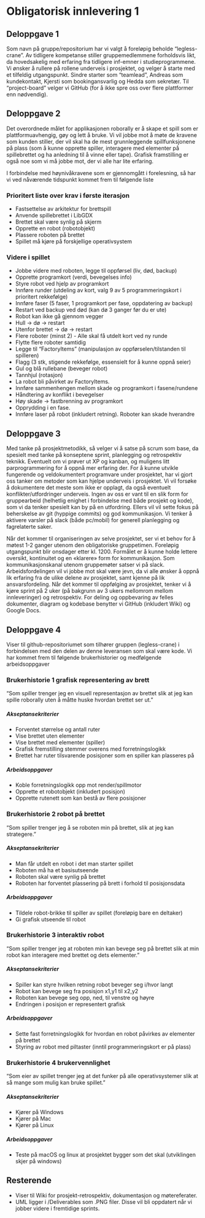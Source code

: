 # Obligatorisk innlevering 1

## Deloppgave 1
Som navn på gruppe/repositorium har vi valgt å foreløpig beholde “legless-crane”. 
Av tidligere kompetanse stiller gruppemedlemmene forholdsvis likt, da hovedsakelig med erfaring fra tidligere inf-emner i studieprogrammene. 
Vi ønsker å rullere på rollene underveis i prosjektet, og velger å starte med et tilfeldig utgangspunkt. 
Sindre starter som “teamlead”, Andreas som kundekontakt, Kjersti som bookingansvarlig og Hedda som sekretær. 
Til “project-board” velger vi GitHub (for å ikke spre oss over flere plattformer enn nødvendig).

## Deloppgave 2
Det overordnede målet for applikasjonen roborally er å skape et spill som er plattformuavhengig, gøy og lett å bruke. 
Vi vil jobbe mot å møte de kravene som kunden stiller, der vil skal ha de mest grunnleggende spillfunksjonene på plass (som å kunne opprette spiller, interagere med elementer på spillebrettet og ha anledning til å vinne eller tape). 
Grafisk framstilling er også noe som vi må jobbe mot, der vi alle har lite erfaring. 

I forbindelse med høynivåkravene som er gjennomgått i forelesning, så har vi ved nåværende tidspunkt kommet frem til følgende liste

### Prioritert liste over krav i første iterasjon
-   Fastsettelse av arkitektur for brettspill
-   Anvende spillebrettet i LibGDX
-   Brettet skal være synlig på skjerm
-   Opprette en robot (robotobjekt)
-   Plassere roboten på brettet
-   Spillet må kjøre på forskjellige operativsystem

### Videre i spillet
-   Jobbe videre med roboten, legge til oppførsel (liv, død, backup)
-   Opprette programkort (verdi, bevegelses info)
-   Styre robot ved hjelp av programkort
-   Innføre runder (utdeling av kort, valg 9 av 5 programmeringskort i prioritert rekkefølge)
-   Innføre faser (5 faser, 1 programkort per fase, oppdatering av backup)
-   Restart ved backup ved død (kan dø 3 ganger før du er ute)
-   Robot kan ikke gå gjennom vegger
-   Hull -> dø -> restart
-   Utenfor brettet -> dø -> restart
-   Flere roboter (minst 2) - Alle skal få utdelt kort ved ny runde
-   Flytte flere roboter samtidig
-   Legge til “FactoryItems” (manipulasjon av oppførselen/tilstanden til spilleren)
-   Flagg (3 stk, stigende rekkefølge, essensielt for å kunne oppnå seier)
-   Gul og blå rullebane (beveger robot)
-   Tannhjul (rotasjon)
-   La robot bli påvirket av FactoryItems. 
-   Innføre sammenhengen mellom skade og programkort i fasene/rundene
-   Håndtering av konflikt i bevegelser
-   Høy skade -> fastbrenning av programkort
-   Opprydding i en fase. 
-   Innføre laser på robot (inkludert retning). Roboter kan skade hverandre

## Deloppgave 3
Med tanke på prosjektmetodikk, så velger vi å satse på scrum som base, da spesielt med tanke på konseptene sprint, planlegging og retrospektiv teknikk. Eventuelt om vi prøver ut XP og kanban, og muligens litt parprogrammering for å oppnå mer erfaring der. For å kunne utvikle fungerende og veldokumentert programvare under prosjektet, har vi gjort oss tanker om metoder som kan hjelpe underveis i prosjektet. Vi vil forsøke å dokumentere det meste som ikke er opplagt, da også eventuelt konflikter/utfordringer underveis. Ingen av oss er vant til en slik form for gruppearbeid (helhetlig enighet i forbindelse med både prosjekt og kode), som vi da tenker spesielt kan by på en utfordring. Ellers vil vil sette fokus på beherskelse av git (hyppige commits) og god kommunikasjon. Vi tenker å aktivere varsler på slack (både pc/mobil) for generell planlegging og fagrelaterte saker.
  
Når det kommer til organiseringen av selve prosjektet, ser vi et behov for å møtest 1-2 ganger utenom den obligatoriske gruppetimen. Foreløpig utgangspunkt blir onsdager etter kl. 1200. Formålet er å kunne holde lettere oversikt, kontinuitet og en «klarere» form for kommunikasjon. Som kommunikasjonskanal utenom gruppemøter satser vi på slack. Arbeidsfordelingen vil vi  jobbe mot skal være jevn, da vi alle ønsker å oppnå lik erfaring fra de ulike delene av prosjektet, samt kjenne på lik ansvarsfordeling. Når det kommer til oppfølging av prosjektet, tenker vi å kjøre sprint på 2 uker (på bakgrunn av 3 ukers mellomrom mellom innleveringer) og retrospektiv. For deling og oppbevaring av felles dokumenter, diagram og kodebase benytter vi GitHub (inkludert Wiki) og Google Docs.

## Deloppgave 4
Viser til github-repositoriumet som tilhører gruppen (legless-crane) i forbindelsen med den
delen av denne leveransen som skal være kode. Vi har kommet frem til følgende brukerhistorier og medfølgende arbeidsoppgaver
### Brukerhistorie 1 grafisk representering av brett
“Som spiller trenger jeg en visuell representasjon av brettet slik at jeg kan spille roborally uten å måtte huske hvordan brettet ser ut.”

##### Akseptansekriterier
-   Forventet størrelse og antall ruter
-   Vise brettet uten elementer
-   Vise brettet med elementer (spiller)
-   Grafisk fremstilling stemmer overens med forretningslogikk
-   Brettet har ruter tilsvarende posisjoner som en spiller kan plasseres på

##### Arbeidsoppgaver
-   Koble forretningslogikk opp mot render/spillmotor
-   Opprette et robotobjekt (inkludert posisjon)
-   Opprette rutenett som kan bestå av flere posisjoner

### Brukerhistorie 2 robot på brettet
“Som spiller trenger jeg å se roboten min på brettet, slik at jeg kan strategere.”

##### Akseptansekriterier
-   Man får utdelt en robot i det man starter spillet
-   Roboten må ha et basisutseende
-   Roboten skal være synlig på brettet
-   Roboten har forventet plassering på brett i forhold til posisjonsdata

##### Arbeidsoppgaver
-   Tildele robot-brikke til spiller av spillet (foreløpig bare en deltaker)
-   Gi grafisk utseende til robot

### Brukerhistorie 3 interaktiv robot
“Som spiller trenger jeg at roboten min kan bevege seg på brettet slik at min robot kan interagere med brettet og dets elementer.”

##### Akseptansekriterier
-   Spiller kan styre hvilken retning robot beveger seg i/hvor langt
-   Robot kan bevege seg fra posisjon x1,y1 til x2,y2
-   Roboten kan bevege seg opp, ned, til venstre og høyre
-   Endringen i posisjon er representert grafisk

##### Arbeidsoppgaver
-   Sette fast forretningslogikk for hvordan en robot påvirkes av elementer på brettet
-   Styring av robot med piltaster (inntil programmeringskort er på plass)

### Brukerhistorie 4 brukervennlighet
“Som eier av spillet trenger jeg at det funker på alle operativsystemer slik at så mange som mulig kan bruke spillet.”

##### Akseptansekriterier
-   Kjører på Windows
-   Kjører på Mac
-   Kjører på Linux

##### Arbeidsoppgaver
-   Teste på macOS og linux at prosjektet bygger som det skal (utviklingen skjer på windows)

## Resterende
-   Viser til Wiki for prosjekt-retrospektiv, dokumentasjon og møtereferater.
-   UML ligger i /Deliverables som .PNG filer. Disse vil bli oppdatert når vi jobber videre i fremtidige sprints.